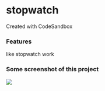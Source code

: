 # stopwatch
Created with CodeSandbox
<h3>Features</h3>
like stopwatch work
<h3>Some screenshot of this project</h3>
  
<img src="https://user-images.githubusercontent.com/98182315/166186515-884b7591-7a96-4852-a171-092a7c5fac3c.png" />
